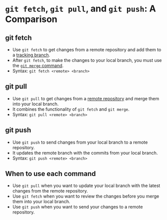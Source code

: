 # `git fetch`, `git pull`, and `git push`: A Comparison

## git fetch

- Use `git fetch` to get changes from a remote repository and add them to a [tracking branch](https://stackoverflow.com/questions/4693588/what-is-a-tracking-branch).
- After `git fetch`, to make the changes to your local branch, you must use the [`git merge` command](https://www.atlassian.com/git/tutorials/using-branches/git-merge).
- Syntax: `git fetch <remote> <branch>`

## git pull

- Use `git pull` to get changes from a [remote repository](https://docs.github.com/en/get-started/getting-started-with-git/about-remote-repositories) and merge them into your local branch.
- It combines the functionality of `git fetch` and `git merge`.
- Syntax: `git pull <remote> <branch>`

## git push

- Use `git push` to send changes from your local branch to a remote repository.
- It updates the remote branch with the commits from your local branch.
- Syntax: `git push <remote> <branch>`

## When to use each command

- Use `git pull` when you want to update your local branch with the latest changes from the remote repository.
- Use `git fetch` when you want to review the changes before you merge them into your local branch.
- Use `git push` when you want to send your changes to a remote repository.
